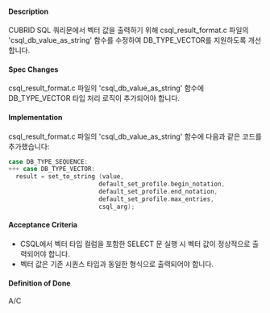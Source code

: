 #### **Description**

CUBRID SQL 쿼리문에서 벡터 값을 출력하기 위해 csql_result_format.c 파일의 'csql_db_value_as_string' 함수를 수정하여 DB_TYPE_VECTOR를 지원하도록 개선합니다.

#### **Spec Changes**

csql_result_format.c 파일의 'csql_db_value_as_string' 함수에 DB_TYPE_VECTOR 타입 처리 로직이 추가되어야 합니다.

#### **Implementation**

csql_result_format.c 파일의 'csql_db_value_as_string' 함수에 다음과 같은 코드를 추가했습니다:

```c
case DB_TYPE_SEQUENCE:
+++ case DB_TYPE_VECTOR:
  result = set_to_string (value,
                         default_set_profile.begin_notation,
                         default_set_profile.end_notation,
                         default_set_profile.max_entries,
                         csql_arg);
```

#### **Acceptance Criteria**

- CSQL에서 벡터 타입 컬럼을 포함한 SELECT 문 실행 시 벡터 값이 정상적으로 출력되어야 합니다.
- 벡터 값은 기존 시퀀스 타입과 동일한 형식으로 출력되어야 합니다.

#### **Definition of Done**

A/C
